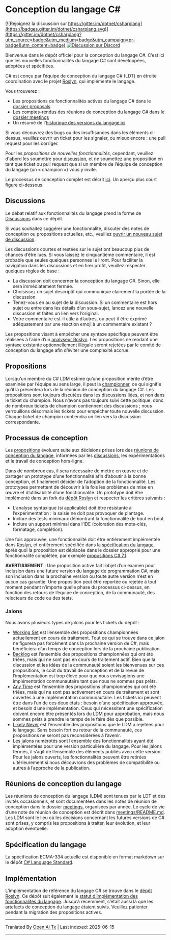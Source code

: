 # Conception du langage C#

[![Rejoignez la discussion sur https://gitter.im/dotnet/csharplang](https://badges.gitter.im/dotnet/csharplang.svg)](https://gitter.im/dotnet/csharplang?utm_source=badge&utm_medium=badge&utm_campaign=pr-badge&utm_content=badge) [![Discussion sur Discord](https://discordapp.com/api/guilds/143867839282020352/widget.png)](https://aka.ms/dotnet-discord-csharp)

Bienvenue dans le dépôt officiel pour la conception du langage C#. C’est ici que les nouvelles fonctionnalités du langage C# sont développées, adoptées et spécifiées.

C# est conçu par l’équipe de conception du langage C# (LDT) en étroite coordination avec le projet [Roslyn](https://github.com/dotnet/roslyn), qui implémente le langage.

Vous trouverez :

- Les propositions de fonctionnalités actives du langage C# dans le [dossier proposals](proposals)
- Les comptes-rendus des réunions de conception du langage C# dans le [dossier meetings](meetings)
- Un résumé de l’[historique des versions du langage ici](Language-Version-History.md).

Si vous découvrez des bugs ou des insuffisances dans les éléments ci-dessus, veuillez ouvrir un ticket pour les signaler, ou mieux encore : une pull request pour les corriger.

Pour les *propositions de nouvelles fonctionnalités*, cependant, veuillez d'abord les soumettre pour [discussion](https://github.com/dotnet/csharplang/labels/Discussion), et *ne* soumettez une proposition en tant que ticket ou pull request que si un membre de l’équipe de conception du langage (un « champion ») vous y invite.

Le processus de conception complet est décrit [ici](Design-Process.md). Un aperçu plus court figure ci-dessous.

## Discussions

Le débat relatif aux fonctionnalités du langage prend la forme de [Discussions](https://github.com/dotnet/csharplang/discussions) dans ce dépôt.

Si vous souhaitez suggérer une fonctionnalité, discuter des notes de conception ou propositions actuelles, etc., veuillez [ouvrir un nouveau sujet de discussion](https://github.com/dotnet/csharplang/discussions/new).

Les discussions courtes et restées sur le sujet ont beaucoup plus de chances d’être lues. Si vous laissez le cinquantième commentaire, il est probable que seules quelques personnes le liront. Pour faciliter la navigation dans les discussions et en tirer profit, veuillez respecter quelques règles de base :

- La discussion doit concerner la conception du langage C#. Sinon, elle sera immédiatement fermée.
- Choisissez un sujet descriptif qui communique clairement la portée de la discussion.
- Tenez-vous en au sujet de la discussion. Si un commentaire est hors sujet ou entre dans les détails d’un sous-sujet, lancez une nouvelle discussion et faites un lien vers l’original.
- Votre commentaire est-il utile à d’autres, ou peut-il être exprimé adéquatement par une réaction emoji à un commentaire existant ?

Les propositions visant à empêcher une syntaxe spécifique peuvent être réalisées à l’aide d’un [analyseur Roslyn](https://docs.microsoft.com/visualstudio/extensibility/getting-started-with-roslyn-analyzers). Les propositions ne rendant une syntaxe existante optionnellement illégale seront rejetées par le comité de conception du langage afin d’éviter une complexité accrue.

## Propositions

Lorsqu’un membre du C# LDM estime qu’une proposition mérite d’être examinée par l’équipe au sens large, il peut la [championner](https://github.com/dotnet/csharplang/issues?q=is%3Aopen+is%3Aissue+label%3A%22Proposal+champion%22), ce qui signifie qu’il la présentera lors de la réunion de conception du langage C#. Les propositions sont toujours discutées dans les discussions liées, et non dans le ticket du champion. Nous n’avons pas toujours suivi cette politique, donc de nombreux tickets de champion contiennent des discussions ; nous verrouillons désormais les tickets pour empêcher toute nouvelle discussion. Chaque ticket de champion contiendra un lien vers la discussion correspondante.

## Processus de conception

Les [propositions](proposals) évoluent suite aux décisions prises lors des [réunions de conception du langage](meetings), informées par les [discussions](https://github.com/dotnet/csharplang/discussions), les expérimentations et le travail de conception hors-ligne.

Dans de nombreux cas, il sera nécessaire de mettre en œuvre et de partager un prototype d’une fonctionnalité afin d’aboutir à la bonne conception, et finalement décider de l’adoption de la fonctionnalité. Les prototypes permettent de découvrir à la fois les problèmes de mise en œuvre et d’utilisabilité d’une fonctionnalité. Un prototype doit être implémenté dans un fork du [dépôt Roslyn](https://github.com/dotnet/roslyn) et respecter les critères suivants :

- L’analyse syntaxique (si applicable) doit être résistante à l’expérimentation : la saisie ne doit pas provoquer de plantage.
- Inclure des tests minimaux démontrant la fonctionnalité de bout en bout.
- Inclure un support minimal dans l’IDE (coloration des mots-clés, formatage, complétion).

Une fois approuvée, une fonctionnalité doit être entièrement implémentée dans [Roslyn](https://github.com/dotnet/roslyn), et entièrement spécifiée dans la [spécification du langage](spec), après quoi la proposition est déplacée dans le dossier approprié pour une fonctionnalité complétée, par exemple [propositions C# 7.1](proposals/csharp-7.1).

**AVERTISSEMENT** : Une proposition active fait l’objet d’un examen pour inclusion dans une future version du langage de programmation C#, mais son inclusion dans la prochaine version ou toute autre version n’est en aucun cas garantie. Une proposition peut être reportée ou rejetée à tout moment pendant n’importe quelle phase du processus ci-dessus, en fonction des retours de l’équipe de conception, de la communauté, des relecteurs de code ou des tests.

### Jalons

Nous avons plusieurs types de jalons pour les tickets du dépôt :
* [Working Set](https://github.com/dotnet/csharplang/milestone/19) est l’ensemble des propositions championnées actuellement en cours de traitement. Tout ce qui se trouve dans ce jalon ne figurera pas forcément dans la prochaine version de C#, mais bénéficiera d’un temps de conception lors de la prochaine publication.
* [Backlog](https://github.com/dotnet/csharplang/milestone/10) est l’ensemble des propositions championnées qui ont été triées, mais qui ne sont pas en cours de traitement actif. Bien que la discussion et les idées de la communauté soient les bienvenues sur ces propositions, le coût du travail de conception et de la revue de l’implémentation est trop élevé pour que nous envisagions une implémentation communautaire tant que nous ne sommes pas prêts.
* [Any Time](https://github.com/dotnet/csharplang/milestone/14) est l’ensemble des propositions championnées qui ont été triées, mais qui ne sont pas activement en cours de traitement et sont ouvertes à une implémentation communautaire. Les tickets ici peuvent être dans l’un de ces deux états : besoin d’une spécification approuvée, et besoin d’une implémentation. Ceux qui nécessitent une spécification doivent encore être présentés lors du LDM pour approbation, mais nous sommes prêts à prendre le temps de le faire dès que possible.
* [Likely Never](https://github.com/dotnet/csharplang/milestone/13) est l’ensemble des propositions que le LDM a rejetées pour le langage. Sans besoin fort ou retour de la communauté, ces propositions ne seront pas reconsidérées à l’avenir.
* Les jalons numérotés sont l’ensemble des fonctionnalités ayant été implémentées pour une version particulière du langage. Pour les jalons fermés, il s’agit de l’ensemble des éléments publiés avec cette version. Pour les jalons ouverts, les fonctionnalités peuvent être retirées ultérieurement si nous découvrons des problèmes de compatibilité ou autres à l’approche de la publication.

## Réunions de conception du langage

Les réunions de conception du langage (LDM) sont tenues par le LDT et des invités occasionnels, et sont documentées dans les notes de réunion de conception dans le dossier [meetings](meetings), organisées par année. Le cycle de vie d’une note de réunion de conception est décrit dans [meetings/README.md](meetings/README.md). Les LDM sont le lieu où les décisions concernant les futures versions de C# sont prises, y compris les propositions à traiter, leur évolution, et leur adoption éventuelle.

## Spécification du langage

La spécification ECMA-334 actuelle est disponible en format markdown sur le dépôt [C# Language Standard](https://github.com/dotnet/csharpstandard/).

## Implémentation

L’implémentation de référence du langage C# se trouve dans le [dépôt Roslyn](https://github.com/dotnet/roslyn). Ce dépôt suit également le [statut d’implémentation des fonctionnalités du langage](https://github.com/dotnet/roslyn/blob/main/docs/Language%20Feature%20Status.md). Jusqu’à récemment, c’était aussi là que les artefacts de conception du langage étaient suivis. Veuillez patienter pendant la migration des propositions actives.

---

Tranlated By [Open Ai Tx](https://github.com/OpenAiTx/OpenAiTx) | Last indexed: 2025-06-15

---